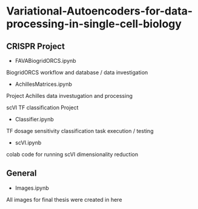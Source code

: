 # Variational-Autoencoders-for-data-processing-in-single-cell-biology

## CRISPR Project

- FAVABiogridORCS.ipynb
  
BiogridORCS workflow and database / data investigation

- AchillesMatrices.ipynb
  
Project Achilles data investugation and processing

scVI TF classification Project

- Classifier.ipynb
  
TF dosage sensitivity classification task execution / testing

- scVI.ipynb
  
colab code for running scVI dimensionality reduction

## General

- Images.ipynb
  
All images for final thesis were created in here
